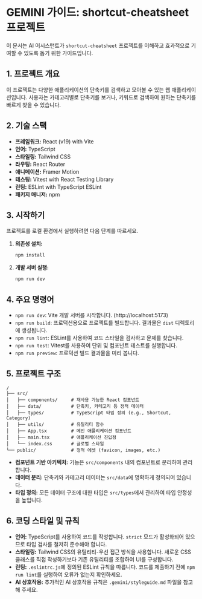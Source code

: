 # GEMINI 가이드: shortcut-cheatsheet 프로젝트

이 문서는 AI 어시스턴트가 `shortcut-cheatsheet` 프로젝트를 이해하고 효과적으로 기여할 수 있도록 돕기 위한 가이드입니다.

## 1. 프로젝트 개요

이 프로젝트는 다양한 애플리케이션의 단축키를 검색하고 모아볼 수 있는 웹 애플리케이션입니다. 사용자는 카테고리별로 단축키를 보거나, 키워드로 검색하여 원하는 단축키를 빠르게 찾을 수 있습니다.

## 2. 기술 스택

-   **프레임워크:** React (v19) with Vite
-   **언어:** TypeScript
-   **스타일링:** Tailwind CSS
-   **라우팅:** React Router
-   **애니메이션:** Framer Motion
-   **테스팅:** Vitest with React Testing Library
-   **린팅:** ESLint with TypeScript ESLint
-   **패키지 매니저:** npm

## 3. 시작하기

프로젝트를 로컬 환경에서 실행하려면 다음 단계를 따르세요.

1.  **의존성 설치:**
    ```bash
    npm install
    ```

2.  **개발 서버 실행:**
    ```bash
    npm run dev
    ```

## 4. 주요 명령어

-   `npm run dev`: Vite 개발 서버를 시작합니다. (http://localhost:5173)
-   `npm run build`: 프로덕션용으로 프로젝트를 빌드합니다. 결과물은 `dist` 디렉토리에 생성됩니다.
-   `npm run lint`: ESLint를 사용하여 코드 스타일을 검사하고 문제를 찾습니다.
-   `npm run test`: Vitest를 사용하여 단위 및 컴포넌트 테스트를 실행합니다.
-   `npm run preview`: 프로덕션 빌드 결과물을 미리 봅니다.

## 5. 프로젝트 구조

```
/
├── src/
│   ├── components/     # 재사용 가능한 React 컴포넌트
│   ├── data/           # 단축키, 카테고리 등 정적 데이터
│   ├── types/          # TypeScript 타입 정의 (e.g., Shortcut, Category)
│   ├── utils/          # 유틸리티 함수
│   ├── App.tsx         # 메인 애플리케이션 컴포넌트
│   ├── main.tsx        # 애플리케이션 진입점
│   └── index.css       # 글로벌 스타일
└── public/             # 정적 에셋 (favicon, images, etc.)
```

-   **컴포넌트 기반 아키텍처:** 기능은 `src/components` 내의 컴포넌트로 분리하여 관리합니다.
-   **데이터 분리:** 단축키와 카테고리 데이터는 `src/data`에 명확하게 정의되어 있습니다.
-   **타입 정의:** 모든 데이터 구조에 대한 타입은 `src/types`에서 관리하여 타입 안정성을 높입니다.

## 6. 코딩 스타일 및 규칙

-   **언어:** TypeScript를 사용하여 코드를 작성합니다. `strict` 모드가 활성화되어 있으므로 타입 검사를 철저히 준수해야 합니다.
-   **스타일링:** Tailwind CSS의 유틸리티-우선 접근 방식을 사용합니다. 새로운 CSS 클래스를 직접 작성하기보다 기존 유틸리티를 조합하여 UI를 구성합니다.
-   **린팅:** `.eslintrc.js`에 정의된 ESLint 규칙을 따릅니다. 코드를 제출하기 전에 `npm run lint`를 실행하여 오류가 없는지 확인하세요.
-   **AI 상호작용:** 추가적인 AI 상호작용 규칙은 `.gemini/styleguide.md` 파일을 참고해 주세요.
